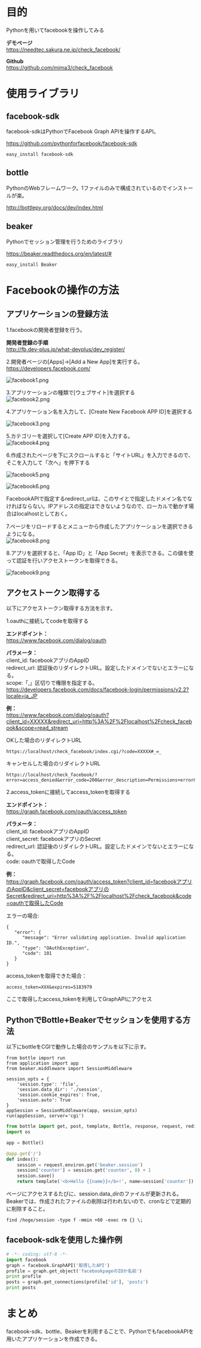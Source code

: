# 目的  
Pythonを用いてfacebookを操作してみる  
  
 **デモページ**   
https://needtec.sakura.ne.jp/check_facebook/  
  
 **Github**   
https://github.com/mima3/check_facebook  
  
  
# 使用ライブラリ  
## facebook-sdk  
facebook-sdkはPythonでFacebook Graph APIを操作するAPI。  
  
https://github.com/pythonforfacebook/facebook-sdk  
  
```
easy_install facebook-sdk
```  
  
## bottle  
PythonのWebフレームワーク。1ファイルのみで構成されているのでインストールが楽。  
  
http://bottlepy.org/docs/dev/index.html  
  
## beaker  
Pythonでセッション管理を行うためのライブラリ  
  
https://beaker.readthedocs.org/en/latest/#  
  
```
easy_install Beaker
```  
  
# Facebookの操作の方法  
## アプリケーションの登録方法  
1.facebookの開発者登録を行う。  
  
 **開発者登録の手順**   
http://fb.dev-plus.jp/what-devplus/dev_register/  
  
2.開発者ページの[Apps]->[Add a New App]を実行する。  
https://developers.facebook.com/  
  
![facebook1.png](/image/dc70636f-7def-4340-467d-2a5352882ab3.png)  
  
3.アプリケーションの種類で[ウェブサイト]を選択する  
![facebook2.png](/image/a165a05f-b75d-4433-4d0d-8e74f3a268c6.png)  
  
4.アプリケーション名を入力して、[Create New Facebook APP ID]を選択する  
  
![facebook3.png](/image/4e9816e5-4cac-36bd-a937-5939bed0f021.png)  
  
5.カテゴリーを選択して[Create APP ID]を入力する。  
![facebook4.png](/image/e663993f-e47f-9458-7c01-d8667bf5b014.png)  
  
6.作成されたページを下にスクロールすると「サイトURL」を入力できるので、そこを入力して「次へ」を押下する  
  
![facebook5.png](/image/797cd78a-88ec-ce67-ce7d-068d7110ddf4.png)  
  
![facebook6.png](/image/1301ac74-38e2-876e-4a0e-24c21f64e59a.png)  
  
FacebookAPIで指定するredirect_urlは、このサイとで指定したドメイン名でなければならない。IPアドレスの指定はできないようなので、ローカルで動かす場合はlocalhostとしておく。  
  
7.ページをリロードするとメニューから作成したアプリケーションを選択できるようになる。  
![facebook8.png](/image/b0afc373-22ee-7d25-8333-1e2b013a67db.png)  
  
8.アプリを選択すると、「App ID」と「App Secret」を表示できる。この値を使って認証を行いアクセストークンを取得できる。  
  
![facebook9.png](/image/b1ec2936-d896-1364-574d-752715c3bc08.png)  
  
## アクセストークン取得する  
以下にアクセストークン取得する方法を示す。  
  
1.oauthに接続してcodeを取得する  
  
 **エンドポイント：**   
https://www.facebook.com/dialog/oauth  
  
 **パラメータ：**   
client_id: facebookアプリのAppID  
redirect_url: 認証後のリダイレクトURL。設定したドメインでないとエラーになる。  
scope:「,」区切りで権限を指定する。  
https://developers.facebook.com/docs/facebook-login/permissions/v2.2?locale=ja_JP  
  
 **例：**   
https://www.facebook.com/dialog/oauth?client_id=XXXXX&redirect_uri=http%3A%2F%2Flocalhost%2Fcheck_facebook&scope=read_stream  
  
OKした場合のリダイレクトURL  
  
```
https://localhost/check_facebook/index.cgi/?code=XXXXX#_=_
```  
  
キャンセルした場合のリダイレクトURL  
  
```
https://localhost/check_facebook/?error=access_denied&error_code=200&error_description=Permissions+error&error_reason=user_denied#_=_
```  
  
2.access_tokenに接続してaccess_tokenを取得する  
  
 **エンドポイント：**   
https://graph.facebook.com/oauth/access_token  
  
 **パラメータ：**   
client_id: facebookアプリのAppID  
client_secret: facebookアプリのSecret  
redirect_url: 認証後のリダイレクトURL。設定したドメインでないとエラーになる。  
code: oauthで取得したCode  
  
 **例：**   
https://graph.facebook.com/oauth/access_token?client_id=facebookアプリのAppID&client_secret=facebookアプリのSecret&redirect_uri=http%3A%2F%2Flocalhost%2Fcheck_facebook&code=oauthで取得したCode  
  
  
エラーの場合:  
  
```
{
   "error": {
      "message": "Error validating application. Invalid application ID.",
      "type": "OAuthException",
      "code": 101
   }
}
```  
  
access_tokenを取得できた場合：  
  
```
access_token=XXX&expires=5183979
```  
  
ここで取得したaccess_tokenを利用してGraphAPIにアクセス  
  
## PythonでBottle+Beakerでセッションを使用する方法  
以下にbottleをCGIで動作した場合のサンプルを以下に示す。  
  
```py:index.cgi
from bottle import run
from application import app
from beaker.middleware import SessionMiddleware

session_opts = {
    'session.type': 'file',
    'session.data_dir': './session',
    'session.cookie_expires': True,
    'session.auto': True
}
appSession = SessionMiddleware(app, session_opts)
run(appSession, server='cgi')

```  
  
```py:application.py
from bottle import get, post, template, Bottle, response, request, redirect
import os

app = Bottle()

@app.get('/')
def index():
    session = request.environ.get('beaker.session')
    session['counter'] = session.get('counter', 0) + 1
    session.save()
    return template('<b>Hello {{name}}</b>!', name=session['counter'])

```  
  
ページにアクセスするたびに、session.data_dirのファイルが更新される。  
Beakerでは、作成されたファイルの削除は行われないので、cronなどで定期的に削除すること。  
  
```
find /hoge/session -type f -mmin +60 -exec rm {} \;
```  
  
## facebook-sdkを使用した操作例  
  
```py
# -*- coding: utf-8 -*-
import facebook
graph = facebook.GraphAPI('取得したAPI')
profile = graph.get_object('facebookpageのIDか名前')
print profile
posts = graph.get_connections(profile['id'], 'posts')
print posts
```  
  
# まとめ  
facebook-sdk、bottle、Beakerを利用することで、PythonでもfacebookAPIを用いたアプリケーションを作成できる。  
